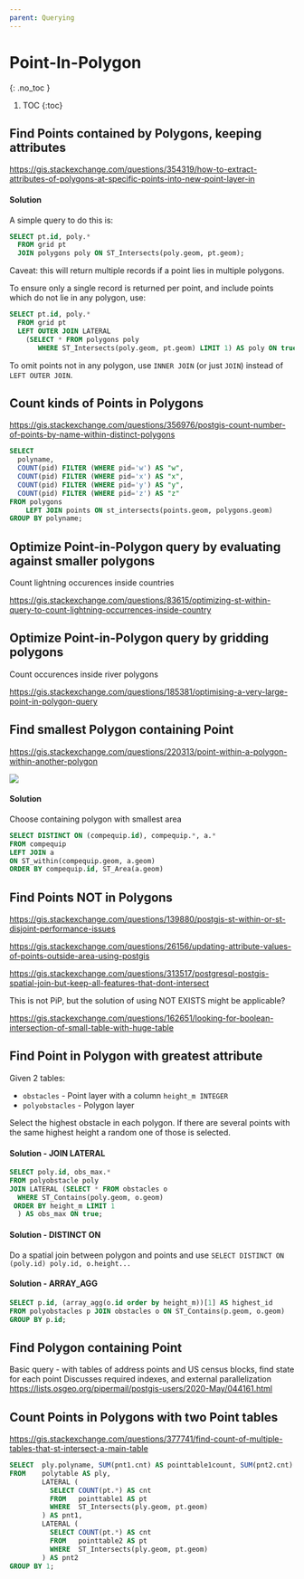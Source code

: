 ```yaml
---
parent: Querying
---
```


# Point-In-Polygon
{: .no_toc }

1. TOC
{:toc}

## Find Points contained by Polygons, keeping attributes
<https://gis.stackexchange.com/questions/354319/how-to-extract-attributes-of-polygons-at-specific-points-into-new-point-layer-in>

#### Solution
A simple query to do this is:
```sql
SELECT pt.id, poly.*
  FROM grid pt
  JOIN polygons poly ON ST_Intersects(poly.geom, pt.geom);
```
Caveat: this will return multiple records if a point lies in multiple polygons. 

To ensure only a single record is returned per point, and include points which do not lie in any polygon, use:
```sql
SELECT pt.id, poly.*
  FROM grid pt
  LEFT OUTER JOIN LATERAL 
    (SELECT * FROM polygons poly 
       WHERE ST_Intersects(poly.geom, pt.geom) LIMIT 1) AS poly ON true;
```
To omit points not in any polygon, use `INNER JOIN` (or just `JOIN`) instead of `LEFT OUTER JOIN`.

## Count kinds of Points in Polygons
<https://gis.stackexchange.com/questions/356976/postgis-count-number-of-points-by-name-within-distinct-polygons>
```sql
SELECT
  polyname,
  COUNT(pid) FILTER (WHERE pid='w') AS "w",
  COUNT(pid) FILTER (WHERE pid='x') AS "x",
  COUNT(pid) FILTER (WHERE pid='y') AS "y",
  COUNT(pid) FILTER (WHERE pid='z') AS "z"
FROM polygons
    LEFT JOIN points ON st_intersects(points.geom, polygons.geom)
GROUP BY polyname;
```
## Optimize Point-in-Polygon query by evaluating against smaller polygons
Count lightning occurences inside countries

<https://gis.stackexchange.com/questions/83615/optimizing-st-within-query-to-count-lightning-occurrences-inside-country>

## Optimize Point-in-Polygon query by gridding polygons
Count occurences inside river polygons

<https://gis.stackexchange.com/questions/185381/optimising-a-very-large-point-in-polygon-query>

## Find smallest Polygon containing Point
<https://gis.stackexchange.com/questions/220313/point-within-a-polygon-within-another-polygon>

![](https://i.stack.imgur.com/vFDCs.png)

#### Solution
Choose containing polygon with smallest area 
```sql
SELECT DISTINCT ON (compequip.id), compequip.*, a.*
FROM compequip
LEFT JOIN a
ON ST_within(compequip.geom, a.geom)
ORDER BY compequip.id, ST_Area(a.geom)
```
## Find Points NOT in Polygons
<https://gis.stackexchange.com/questions/139880/postgis-st-within-or-st-disjoint-performance-issues>

<https://gis.stackexchange.com/questions/26156/updating-attribute-values-of-points-outside-area-using-postgis>

<https://gis.stackexchange.com/questions/313517/postgresql-postgis-spatial-join-but-keep-all-features-that-dont-intersect>

This is not PiP, but the solution of using NOT EXISTS might be applicable?

<https://gis.stackexchange.com/questions/162651/looking-for-boolean-intersection-of-small-table-with-huge-table>

## Find Point in Polygon with greatest attribute
Given 2 tables:

* `obstacles` - Point layer with a column `height_m INTEGER` 
* `polyobstacles` - Polygon layer

Select the highest obstacle in each polygon. If there are several points with the same highest height a random one of those is selected.

#### Solution - JOIN LATERAL
```sql
SELECT poly.id, obs_max.*
FROM polyobstacle poly 
JOIN LATERAL (SELECT * FROM obstacles o
  WHERE ST_Contains(poly.geom, o.geom) 
 ORDER BY height_m LIMIT 1
  ) AS obs_max ON true;
```
#### Solution - DISTINCT ON
Do a spatial join between polygon and points and use `SELECT DISTINCT ON (poly.id) poly.id, o.height...`

#### Solution - ARRAY_AGG
```sql
SELECT p.id, (array_agg(o.id order by height_m))[1] AS highest_id
FROM polyobstacles p JOIN obstacles o ON ST_Contains(p.geom, o.geom)
GROUP BY p.id;
```
## Find Polygon containing Point
Basic query - with tables of address points and US census blocks, find state for each point
Discusses required indexes, and external parallelization
<https://lists.osgeo.org/pipermail/postgis-users/2020-May/044161.html>

## Count Points in Polygons with two Point tables
<https://gis.stackexchange.com/questions/377741/find-count-of-multiple-tables-that-st-intersect-a-main-table>

```sql
SELECT  ply.polyname, SUM(pnt1.cnt) AS pointtable1count, SUM(pnt2.cnt) AS pointtable2count
FROM    polytable AS ply,
        LATERAL (
          SELECT COUNT(pt.*) AS cnt
          FROM   pointtable1 AS pt
          WHERE  ST_Intersects(ply.geom, pt.geom)
        ) AS pnt1,
        LATERAL (
          SELECT COUNT(pt.*) AS cnt
          FROM   pointtable2 AS pt
          WHERE  ST_Intersects(ply.geom, pt.geom)
        ) AS pnt2
GROUP BY 1;
```
